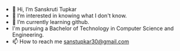 - 👋 Hi, I’m Sanskruti Tupkar
- 👀 I’m interested in knowing what I don't know.
- 🌱 I’m currently learning github.
- I'm pursuing a Bachelor of Technology in Computer Science and Engineering.
- 📫 How to reach me sanstupkar30@gmail.com


<!---
Sanskruti-3/Sanskruti-3 is a ✨ special ✨ repository because its `README.md` (this file) appears on your GitHub profile.
You can click the Preview link to take a look at your changes.
--->
